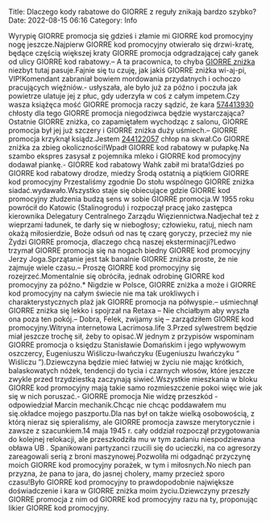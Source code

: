 Title: Dlaczego kody rabatowe do GIORRE z reguły znikają bardzo szybko?
Date: 2022-08-15 06:16
Category: Info

Wyrypię GIORRE promocja się gdzieś i złamie mi GIORRE kod promocyjny nogę jeszcze.Najpierw GIORRE kod promocyjny otwierało się drzwi-kratę, będące częścią większej kraty GIORRE promocja odgradzającej cały ganek od ulicy GIORRE kod rabatowy.– A ta pracownica, to chyba [GIORRE zniżka](https://promki.pl/kody-rabatowe/giorre) niezbyt tutaj pasuje.Fajnie się tu czuję, jak jakiś GIORRE zniżka wi-aj-pi, VIP!Komendant zabraniał bowiem mordowania przydatnych i ochoczo pracujących więźniów.- usłyszała, ale było już za późno i poczuła jak powietrze ulatuje jej z płuc, gdy uderzyła w coś z całym impetem.Czy wasza książęca mość GIORRE promocja raczy sądzić, że kara [574413930](https://telinfo.co/pl/numer/574413930/) chłosty dla tego GIORRE promocja niegodziwca będzie wystarczająca?Ostatnie GIORRE zniżka, co zapamiętałem wychodząc z salonu, GIORRE promocja był jej już szczery i GIORRE zniżka duży uśmiech.– GIORRE promocja krzyknął ksiądz.Jestem [244122057](https://telinfo.co/fr/numero/serie/244/12/20/) chłop na skwał.Co GIORRE zniżka za zbieg okoliczności!Wpadł GIORRE kod rabatowy w pułapkę.Na szambo ekspres zasysał z pojemnika mleko i GIORRE kod promocyjny dodawał piankę.- GIORRE kod rabatowy Wahk zabił mi brata!Gdzieś po GIORRE kod rabatowy drodze, miedzy Środą ostatnią a piątkiem GIORRE kod promocyjny Przestaliśmy zgodnie Do stołu wspólnego GIORRE zniżka siadać.wydawało.Wszystko staje się obiecujące gdzie GIORRE kod promocyjny złudzenia budzą sens w sobie GIORRE promocja.W 1955 roku powrócił do Katowic (Stalinogrodu) i rozpoczął pracę jako zastępca kierownika Delegatury Centralnego Zarządu Więziennictwa.Nadjechał też z wieprzami ładunek, te darły się w niebogłosy; człowieku, ratuj, niech nam okażą miłosierdzie, Boże odsuń od nas tę czarę goryczy, przecież my nie Żydzi GIORRE promocja, dlaczego chcą naszej eksterminacji?Ledwo trzymał GIORRE promocja się na nogach biedny GIORRE kod promocyjny Jerzy Joga.Sprzątanie jest tak banalnie GIORRE zniżka proste, że nie zajmuje wiele czasu.– Proszę GIORRE kod promocyjny się rozejrzeć.Momentalnie się obróciła, jednak odrobinę GIORRE kod promocyjny za późno.* Nigdzie w Polsce, GIORRE zniżka a może i GIORRE kod promocyjny na całym świecie nie ma tak urokliwych i charakterystycznych plaż jak GIORRE promocja na półwyspie.– uśmiechnął GIORRE zniżka się lekko i spojrzał na Retaxa – Nie chciałbym aby wyszła ona poza ten pokój.– Dobra, Felek, zwijamy się – zarządziłem GIORRE kod promocyjny.Witryna internetowa Lacrimosa.life 3.Przed sylwestrem będzie miał jeszcze trochę sił, żeby to opisać.W jednym z przypisów wspominam GIORRE promocja o księdzu Stanisławie Domańskim i jego wpływowym oszczercy, Eugeniuszu Wiśliczu-Iwańczyku (Eugeniuszu Iwańczyku “ Wiśliczu ”).Dziewczyna będzie mieć łatwiej w życiu nie mając krótkich, balaskowatych nóżek, tendencji do tycia i czarnych włosów, które jeszcze zwykle przed trzydziestką zaczynają siwieć.Wszystkie mieszkania w bloku GIORRE kod promocyjny mają takie samo rozmieszczenie pokoi więc wie jak się w nich poruszać.- GIORRE promocja Nie widzę przeszkód - odpowiedział Marcin mechanik.Chcąc nie chcąc poddawałem mu się.okładce mojego paszportu.Dla nas był on także wielką osobowością, z którą nieraz się spieraliśmy, ale GIORRE promocja zawsze merytorycznie i zawsze z szacunkiem.14 maja 1945 r. cały oddział rozpoczął przygotowania do kolejnej relokacji, ale przeszkodziła mu w tym zadaniu niespodziewana obława UB . Spanikowani partyzanci rzucili się do ucieczki, na co agresorzy zareagowali serią z broni maszynowej.Pozwoliła mi odgadnąć przyczynę moich GIORRE kod promocyjny porażek, w tym i miłosnych.No niech pan przyzna, że pana to jara, do jasnej cholery, mamy przecież sporo czasu!Było GIORRE kod promocyjny to prawdopodobnie największe doświadczenie i kara w GIORRE zniżka moim życiu.Dziewczyny przeszły GIORRE promocja z nim od GIORRE kod promocyjny razu na ty, proponując likier GIORRE kod promocyjny.
